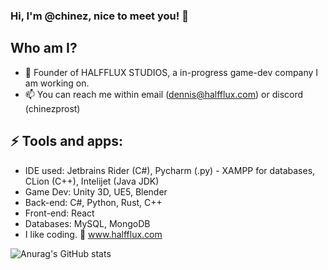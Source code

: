 ### Hi, I'm @chinez, nice to meet you! 👋

## Who am I?
- 💼 Founder of HALFFLUX STUDIOS, a in-progress game-dev company I am working on.
- 📫 You can reach me within email (dennis@halfflux.com) or discord (chinezprost)
## ⚡ Tools and apps:
- IDE used: Jetbrains Rider (C#), Pycharm (.py) - XAMPP for databases, CLion (C++), Intelijet (Java JDK)
- Game Dev: Unity 3D, UE5, Blender
- Back-end: C#, Python, Rust, C++
- Front-end: React
- Databases: MySQL, MongoDB
- I like coding.
👀 www.halfflux.com

![Anurag's GitHub stats](https://github-readme-stats.vercel.app/api?username=chinezprost&count_private=true&&show_icons=true&theme=radical)



